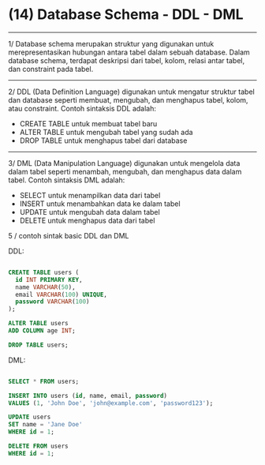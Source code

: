 # (14) Database Schema - DDL - DML

*******************

1/ Database schema merupakan struktur yang digunakan untuk merepresentasikan hubungan antara tabel dalam sebuah database. Dalam database schema, terdapat deskripsi dari tabel, kolom, relasi antar tabel, dan constraint pada tabel.

*******************

2/ DDL (Data Definition Language) digunakan untuk mengatur struktur tabel dan database seperti membuat, mengubah, dan menghapus tabel, kolom, atau constraint. Contoh sintaksis DDL adalah:

- CREATE TABLE untuk membuat tabel baru
- ALTER TABLE untuk mengubah tabel yang sudah ada
- DROP TABLE untuk menghapus tabel dari database
  
*******************

3/ DML (Data Manipulation Language) digunakan untuk mengelola data dalam tabel seperti menambah, mengubah, dan menghapus data dalam tabel. Contoh sintaksis DML adalah:

- SELECT untuk menampilkan data dari tabel
- INSERT untuk menambahkan data ke dalam tabel
- UPDATE untuk mengubah data dalam tabel
- DELETE untuk menghapus data dari tabel

5 / contoh sintak basic DDL dan DML

DDL:

``` sql

CREATE TABLE users (
  id INT PRIMARY KEY,
  name VARCHAR(50),
  email VARCHAR(100) UNIQUE,
  password VARCHAR(100)
);

ALTER TABLE users
ADD COLUMN age INT;

DROP TABLE users;
```

DML:

```sql

SELECT * FROM users;

INSERT INTO users (id, name, email, password)
VALUES (1, 'John Doe', 'john@example.com', 'password123');

UPDATE users
SET name = 'Jane Doe'
WHERE id = 1;

DELETE FROM users
WHERE id = 1;
```
